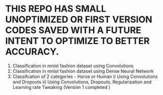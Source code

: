 # THIS REPO HAS SMALL UNOPTIMIZED OR FIRST VERSION CODES SAVED WITH A FUTURE INTENT TO OPTIMIZE TO BETTER ACCURACY.
1. Classification in mnist fashion dataset using Convolutions
2. Classification in mnist fashion dataset using Dense Neural Network
3. Classifcation of 2 categories - Horse or Human
                         i) Using Convolutions and Dropouts
                         ii) Using Convolutions, Dropouts, Regularization and Learning rate Tweaking 
                                              (Version 1 completed )
